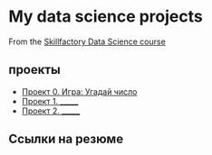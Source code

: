 # My data science projects
From the [Skillfactory Data Science course](https://skillfactory.ru/data-scientist)

## проекты

* [Проект 0. Игра: Угадай число](https://github.com/AMK01001/My-test.git/project_0)
* [Проект 1. _____](____)
* [Проект 2. _____](____)

## Ссылки на резюме